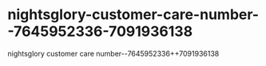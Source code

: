 # nightsglory-customer-care-number--7645952336-7091936138
nightsglory customer care number--7645952336++7091936138
